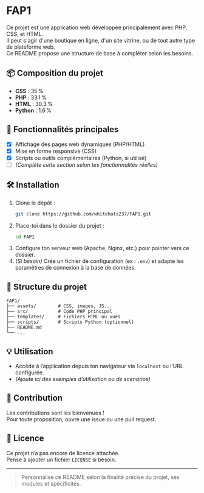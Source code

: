 # FAP1

Ce projet est une application web développée principalement avec PHP, CSS, et HTML.  
Il peut s'agir d'une boutique en ligne, d'un site vitrine, ou de tout autre type de plateforme web.  
Ce README propose une structure de base à compléter selon les besoins.

## 📦 Composition du projet

- **CSS** : 35 %
- **PHP** : 33.1 %
- **HTML** : 30.3 %
- **Python** : 1.6 %

## 🚀 Fonctionnalités principales

- [x] Affichage des pages web dynamiques (PHP/HTML)
- [x] Mise en forme responsive (CSS)
- [x] Scripts ou outils complémentaires (Python, si utilisé)
- [ ] *(Complète cette section selon tes fonctionnalités réelles)*

## 🛠️ Installation

1. Clone le dépôt :
   ```bash
   git clone https://github.com/whitehats237/FAP1.git
   ```
2. Place-toi dans le dossier du projet :
   ```bash
   cd FAP1
   ```
3. Configure ton serveur web (Apache, Nginx, etc.) pour pointer vers ce dossier.
4. *(Si besoin)* Crée un fichier de configuration (ex : `.env`) et adapte les paramètres de connexion à la base de données.

## 📂 Structure du projet

```
FAP1/
├── assets/        # CSS, images, JS...
├── src/           # Code PHP principal
├── templates/     # Fichiers HTML ou vues
├── scripts/       # Scripts Python (optionnel)
├── README.md
└── ...
```

## 💡 Utilisation

- Accède à l’application depuis ton navigateur via `localhost` ou l’URL configurée.
- *(Ajoute ici des exemples d’utilisation ou de scénarios)*

## 🤝 Contribution

Les contributions sont les bienvenues !  
Pour toute proposition, ouvre une issue ou une pull request.

## 📄 Licence

Ce projet n’a pas encore de licence attachée.  
Pense à ajouter un fichier `LICENSE` si besoin.

---

> Personnalise ce README selon la finalité précise du projet, ses modules et spécificités.
